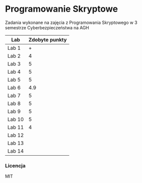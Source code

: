 
# Programowanie Skryptowe

Zadania wykonane na zajęcia z Programowania Skryptowego w 3 semestrze Cyberbezpieczeństwa na AGH

  
|Lab| Zdobyte punkty|
|--|--|
|Lab 1| + |
|Lab 2| 4 |
|Lab 3| 5 |
|Lab 4| 5 |
|Lab 5| 5 |
|Lab 6| 4.9 |
|Lab 7| 5 |
|Lab 8| 5 |
|Lab 9| 5 |
|Lab 10| 5  |
|Lab 11| 4 |
|Lab 12|  |
|Lab 13|  |
|Lab 14|  |



### Licencja

MIT